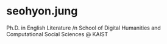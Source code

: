 # seohyon.jung
Ph.D. in English Literature /n
School of Digital Humanities and Computational Social Sciences @ KAIST
